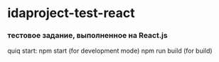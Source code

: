 # idaproject-test-react

### тестовое задание, выполненное на React.js

quiq start:
npm start (for development mode)
npm run build (for build)
